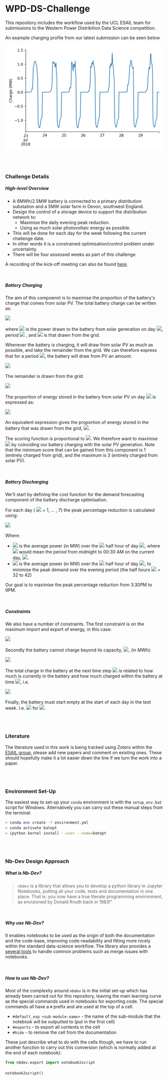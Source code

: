 # WPD-DS-Challenge

This repository includes the workflow used by the UCL ESAIL team for submissions to the Western Power Distribition Data Science competition.

An example charging profile from our latest submission can be seen below

![submission_timeseries](img/latest_submission.png)

<br>
<br>

### Challenge Details

##### High-level Overview

* A 6MWh/2.5MW battery is connected to a primary distribution substation and a 5MW
solar farm in Devon, southwest England.
* Design the control of a storage device to support the distribution network to:
    * Maximise the daily evening peak reduction.
    * Using as much solar photovoltaic energy as possible.
* This will be done for each day for the week following the current challenge date.
* In other words it is a constrained optimisation/control problem under uncertainty.
* There will be four assessed weeks as part of this challenge.

A recording of the kick-off meeting can also be found [here](https://www.youtube.com/watch?t=1&v=Tu1bLROBNbo&feature=youtu.be&ab_channel=EnergySystemsCatapult).

<br>

##### Battery Charging

The aim of this compoennt is to maximise the proportion of the battery's charge that comes from solar PV. The total battery charge can be written as:

<img src="https://render.githubusercontent.com/render/math?math=B_{d,k} = P_{d,k} %2B G_{d,k}">

where <img src="https://render.githubusercontent.com/render/math?math=P_{d,k}"> is the power drawn to the battery from solar generation on day <img src="https://render.githubusercontent.com/render/math?math=d">, period <img src="https://render.githubusercontent.com/render/math?math=k"> , and <img src="https://render.githubusercontent.com/render/math?math=G_{d,k}"> is that drawn from the grid. 

Whenever the battery is charging, it will draw from solar PV as much as possible, and take the remainder from the grid. We can therefore express that for a period <img src="https://render.githubusercontent.com/render/math?math=k">, the battery will draw from PV an amount:

<img src="https://render.githubusercontent.com/render/math?math=P_k = \min(B_k, P_k^{Total})"> 

The remainder is drawn from the grid: 

<img src="https://render.githubusercontent.com/render/math?math=G_k = P_k - B_k">

The proportion of energy stored in the battery from solar PV on day <img src="https://render.githubusercontent.com/render/math?math=d"> is expressed as: 

<img src="https://render.githubusercontent.com/render/math?math=p_{d,1} = \frac{\sum_{k=1}^31 P_{d,k}}{\sum_{k=1}^31 B_{d,k}}">

An equivalent expression gives the proportion of energy stored in the battery that was drawn from the grid, <img src="https://render.githubusercontent.com/render/math?math=p_{d,2}">.

The scoring function is proportional to <img src="https://render.githubusercontent.com/render/math?math=3p_{d,1} %2B p_{d,2}">. We therefore want to maximise <img src="https://render.githubusercontent.com/render/math?math=p_{d,1}"> by coinciding our battery charging with the solar PV generation. Note that the minimum score that can be gained from this component is 1 (entirely charged from grid), and the maximum is 3 (entirely charged from solar PV).

<br>

##### Battery Discharging

We'll start by defining the cost function for the demand forecasting component of the battery discharge optimisation.

For each day (
<img src="https://render.githubusercontent.com/render/math?math=d"> = 1, … , 7) the peak percentage reduction is calculated using:

<img src="https://render.githubusercontent.com/render/math?math=R_{d, peak} = 100\left(\frac{\max_{k\in\{32,...,42\}}\left(L_{d, k}\right) - \max_{k\in\{32,...,42\}}\left(L_{d, k}+B_{d, k}\right)}{\max_{k\in\{32,...,42\}}\left(L_{d, k}\right)}\right)">

Where:
* <img src="https://render.githubusercontent.com/render/math?math=L_{d, k}"> is the average power (in MW) over the <img src="https://render.githubusercontent.com/render/math?math=k^{th}"> half hour of day <img src="https://render.githubusercontent.com/render/math?math=d">, where <img src="https://render.githubusercontent.com/render/math?math=k = 1"> would mean the period from midnight to 00:30 AM on the current day,  <img src="https://render.githubusercontent.com/render/math?math=d">. 
* <img src="https://render.githubusercontent.com/render/math?math=B_{d, k}"> is the average power (in MW) over the <img src="https://render.githubusercontent.com/render/math?math=k^{th}"> half hour of day <img src="https://render.githubusercontent.com/render/math?math=d">, to minimise the peak demand over the evening period (the half hours <img src="https://render.githubusercontent.com/render/math?math=k"> = 32 to 42)

Our goal is to maximise the peak percentage reduction from 3.30PM to 9PM.

<br>

##### Constraints

We also have a number of constraints. The first constraint is on the maximum import and export of energy, in this case:

<img src="https://render.githubusercontent.com/render/math?math=-2.5MW = B_{min} \leq B_{d, k} \leq B_{max} = 2.5MW">

Secondly the battery cannot charge beyond its capacity, <img src="https://render.githubusercontent.com/render/math?math=C_{d, k}">, (in MWh):

<img src="https://render.githubusercontent.com/render/math?math=0 \leq C_{d, k} \leq C_{max} = 6MWh">

The total charge in the battery at the next time step <img src="https://render.githubusercontent.com/render/math?math=C_{d, k+1}"> is related to how much is currently in the battery and how much charged within the battery at time <img src="https://render.githubusercontent.com/render/math?math=k">, i.e.

<img src="https://render.githubusercontent.com/render/math?math=C_{d, k+1} = C_{d, k} + 0.5B_{d, k}">

Finally, the battery must start empty at the start of each day in the test week. I.e. <img src="https://render.githubusercontent.com/render/math?math=C_{d,1} = 0"> for <img src="https://render.githubusercontent.com/render/math?math=d = 1,...,7">.

<br>
<br>

### Literature

The literature used in this work is being tracked using Zotero within the [ESAIL group](https://www.zotero.org/groups/2739875/esail/library), please add new papers and comment on existing ones. These should hopefully make it a lot easier down the line if we turn the work into a paper.

<br>
<br>

### Environment Set-Up

The easiest way to set-up your `conda` environment is with the `setup_env.bat` script for Windows. Alternatively you can carry out these manual steps from the terminal:

```bash
> conda env create -f environment.yml
> conda activate batopt
> ipython kernel install --user --name=batopt
```


<br>
<br>

### Nb-Dev Design Approach

##### What is Nb-Dev?

> `nbdev` is a library that allows you to develop a python library in Jupyter Notebooks, putting all your code, tests and documentation in one place. That is: you now have a true literate programming environment, as envisioned by Donald Knuth back in 1983!"

<br>

##### Why use Nb-Dev?

It enables notebooks to be used as the origin of both the documentation and the code-base, improving code-readability and fitting more nicely within the standard data-science workflow. The library also provides a [several tools](https://nbdev.fast.ai/merge.html) to handle common problems such as merge issues with notebooks.

<br>

##### How to use Nb-Dev?

Most of the complexity around `nbdev` is in the initial set-up which has already been carried out for this repository, leaving the main learning curve as the special commands used in notebooks for exporting code. The special commands all have a `#` prefix and are used at the top of a cell.

* `#default_exp <sub-module-name>` - the name of the sub-module that the notebook will be outputted to (put in the first cell)
* `#exports` - to export all contents in the cell
* `#hide` - to remove the cell from the documentation

These just describe what to do with the cells though, we have to run another function to carry out this conversion (which is normally added at the end of each notebook):

```python
from nbdev.export import notebook2script
    
notebook2script()
```
